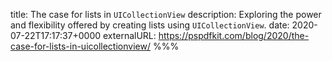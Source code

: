 title: The case for lists in `UICollectionView`
description: Exploring the power and flexibility offered by creating lists using `UICollectionView`.
date: 2020-07-22T17:17:37+0000
externalURL: https://pspdfkit.com/blog/2020/the-case-for-lists-in-uicollectionview/
%%%
